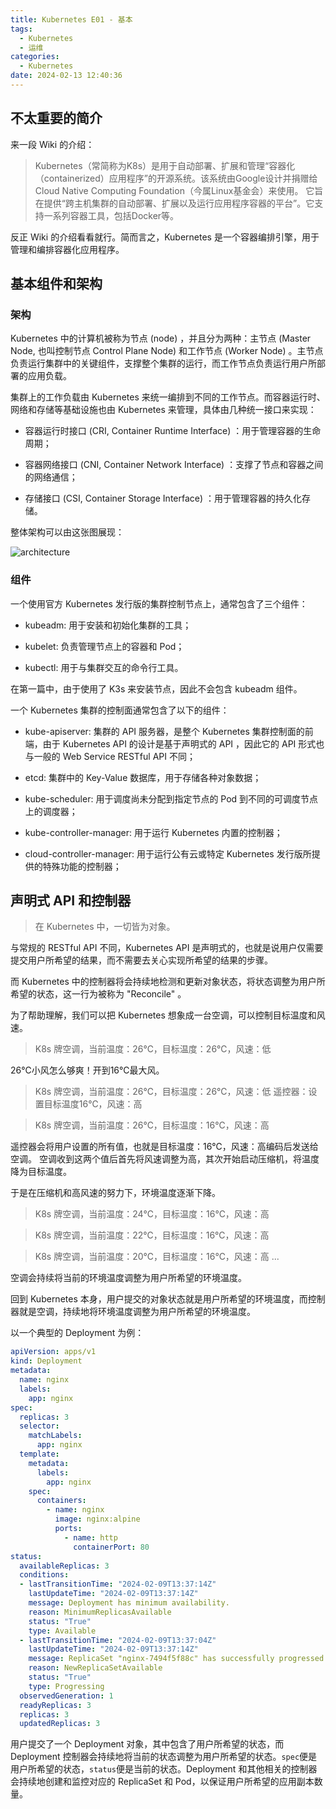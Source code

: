 ```yaml
---
title: Kubernetes E01 - 基本
tags:
  - Kubernetes
  - 运维
categories:
  - Kubernetes
date: 2024-02-13 12:40:36
---
```



## 不太重要的简介

来一段 Wiki 的介绍：

> Kubernetes（常简称为K8s）是用于自动部署、扩展和管理“容器化（containerized）应用程序”的开源系统。该系统由Google设计并捐赠给Cloud Native Computing Foundation（今属Linux基金会）来使用。
> 它旨在提供“跨主机集群的自动部署、扩展以及运行应用程序容器的平台”。它支持一系列容器工具，包括Docker等。

反正 Wiki 的介绍看看就行。简而言之，Kubernetes 是一个容器编排引擎，用于管理和编排容器化应用程序。

## 基本组件和架构

### 架构

Kubernetes 中的计算机被称为节点 (node) ，并且分为两种：主节点 (Master Node, 也叫控制节点 Control Plane Node) 和工作节点 (Worker Node) 。主节点负责运行集群中的关键组件，支撑整个集群的运行，而工作节点负责运行用户所部署的应用负载。

集群上的工作负载由 Kubernetes 来统一编排到不同的工作节点。而容器运行时、网络和存储等基础设施也由 Kubernetes 来管理，具体由几种统一接口来实现：

- 容器运行时接口 (CRI, Container Runtime Interface) ：用于管理容器的生命周期；

- 容器网络接口 (CNI, Container Network Interface) ：支撑了节点和容器之间的网络通信；

- 存储接口 (CSI, Container Storage Interface) ：用于管理容器的持久化存储。

整体架构可以由这张图展现：

![architecture](/assets/k8s-arch.png "Kubernetes Architecture")

### 组件

一个使用官方 Kubernetes 发行版的集群控制节点上，通常包含了三个组件：

- kubeadm: 用于安装和初始化集群的工具；

- kubelet: 负责管理节点上的容器和 Pod；

- kubectl: 用于与集群交互的命令行工具。

在第一篇中，由于使用了 K3s 来安装节点，因此不会包含 kubeadm 组件。

一个 Kubernetes 集群的控制面通常包含了以下的组件：

- kube-apiserver: 集群的 API 服务器，是整个 Kubernetes 集群控制面的前端，由于 Kubernetes API 的设计是基于声明式的 API ，因此它的 API 形式也与一般的 Web Service RESTful API 不同；

- etcd: 集群中的 Key-Value 数据库，用于存储各种对象数据；

- kube-scheduler: 用于调度尚未分配到指定节点的 Pod 到不同的可调度节点上的调度器；

- kube-controller-manager: 用于运行 Kubernetes 内置的控制器；

- cloud-controller-manager: 用于运行公有云或特定 Kubernetes 发行版所提供的特殊功能的控制器；

## 声明式 API 和控制器

> 在 Kubernetes 中，一切皆为对象。

与常规的 RESTful API 不同，Kubernetes API 是声明式的，也就是说用户仅需要提交用户所希望的结果，而不需要去关心实现所希望的结果的步骤。

而 Kubernetes 中的控制器将会持续地检测和更新对象状态，将状态调整为用户所希望的状态，这一行为被称为 "Reconcile" 。

为了帮助理解，我们可以把 Kubernetes 想象成一台空调，可以控制目标温度和风速。

> K8s 牌空调，当前温度：26℃，目标温度：26℃，风速：低

26℃小风怎么够爽！开到16℃最大风。

> K8s 牌空调，当前温度：26℃，目标温度：26℃，风速：低
> 遥控器：设置目标温度16℃，风速：高

> K8s 牌空调，当前温度：26℃，目标温度：16℃，风速：高

遥控器会将用户设置的所有值，也就是目标温度：16℃，风速：高编码后发送给空调。
空调收到这两个值后首先将风速调整为高，其次开始启动压缩机，将温度降为目标温度。

于是在压缩机和高风速的努力下，环境温度逐渐下降。

> K8s 牌空调，当前温度：24℃，目标温度：16℃，风速：高

> K8s 牌空调，当前温度：22℃，目标温度：16℃，风速：高

> K8s 牌空调，当前温度：20℃，目标温度：16℃，风速：高
> ...

空调会持续将当前的环境温度调整为用户所希望的环境温度。

回到 Kubernetes 本身，用户提交的对象状态就是用户所希望的环境温度，而控制器就是空调，持续地将环境温度调整为用户所希望的环境温度。

以一个典型的 Deployment 为例：

```yaml
apiVersion: apps/v1
kind: Deployment
metadata:
  name: nginx
  labels:
    app: nginx
spec:
  replicas: 3
  selector:
    matchLabels:
      app: nginx
  template:
    metadata:
      labels:
        app: nginx
    spec:
      containers:
        - name: nginx
          image: nginx:alpine
          ports:
            - name: http
              containerPort: 80
status:
  availableReplicas: 3
  conditions:
  - lastTransitionTime: "2024-02-09T13:37:14Z"
    lastUpdateTime: "2024-02-09T13:37:14Z"
    message: Deployment has minimum availability.
    reason: MinimumReplicasAvailable
    status: "True"
    type: Available
  - lastTransitionTime: "2024-02-09T13:37:04Z"
    lastUpdateTime: "2024-02-09T13:37:14Z"
    message: ReplicaSet "nginx-7494f5f88c" has successfully progressed.
    reason: NewReplicaSetAvailable
    status: "True"
    type: Progressing
  observedGeneration: 1
  readyReplicas: 3
  replicas: 3
  updatedReplicas: 3
```

用户提交了一个 Deployment 对象，其中包含了用户所希望的状态，而 Deployment 控制器会持续地将当前的状态调整为用户所希望的状态。`spec`便是用户所希望的状态，`status`便是当前的状态。Deployment 和其他相关的控制器会持续地创建和监控对应的 ReplicaSet 和 Pod，以保证用户所希望的应用副本数量。